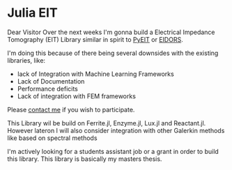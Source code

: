 # Julia EIT

Dear Visitor Over the next weeks I'm gonna build a Electrical Impedance Tomography (EIT) Library similar in spirit to [PyEIT](https://github.com/eitcom/pyEIT) or [EIDORS](https://eidors3d.sourceforge.net/).

I'm doing this because of there being several downsides with the existing libraries, like:
- lack of Integration with Machine Learning Frameworks
- Lack of Documentation
- Performance deficits
- Lack of integration with FEM frameworks

Please [contact me](mailto:dn.boigk@gmail.com) if you wish to participate.

This Library wil be build on Ferrite.jl, Enzyme.jl, Lux.jl and Reactant.jl. However lateron I will also consider integration with other Galerkin methods like based on spectral methods 

I'm actively looking for a students assistant job or a grant in order to build this library. This library is basically my masters thesis.
